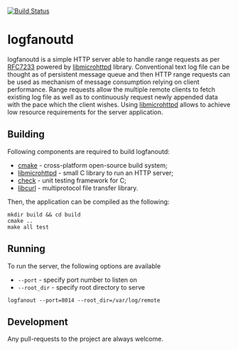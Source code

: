 [![Build Status](https://semaphoreci.com/api/v1/projects/4991dcb7-bb37-4b56-a9e8-277a454b2ff1/483984/badge.svg)](https://semaphoreci.com/matwey/logfanoutd)

# logfanoutd
logfanoutd is a simple HTTP server able to handle range requests as per [RFC7233] powered by [libmicrohttpd] library.
Conventional text log file can be thought as of persistent message queue and then HTTP range requests can be used as mechanism of message consumption relying on client performance.
Range requests allow the multiple remote clients to fetch existing log file as well as to continuously request newly appended data with the pace which the client wishes.
Using [libmicrohttpd] allows to achieve low resource requirements for the server application.

## Building
Following components are required to build logfanoutd:
* [cmake] - cross-platform open-source build system;
* [libmicrohttpd] - small C library to run an HTTP server;
* [check] - unit testing framework for C;
* [libcurl] - multiprotocol file transfer library.

Then, the application can be compiled as the following:
```
mkdir build && cd build
cmake ..
make all test
```

## Running
To run the server, the following options are available
* ```--port``` - specify port number to listen on
* ```--root_dir``` - specify root directory to serve

```
logfanout --port=8014 --root_dir=/var/log/remote
```

## Development
Any pull-requests to the project are always welcome.

[libmicrohttpd]:http://www.gnu.org/software/libmicrohttpd/
[RFC7233]:https://tools.ietf.org/html/rfc7233
[cmake]:http://www.cmake.org/
[check]:http://check.sourceforge.net/
[libcurl]:http://curl.haxx.se/libcurl/


